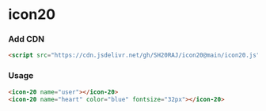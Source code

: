 # icon20

### Add CDN
```html
<script src="https://cdn.jsdelivr.net/gh/SH20RAJ/icon20@main/icon20.js"></script>
```


### Usage

```html
<icon-20 name="user"></icon-20>
<icon-20 name="heart" color="blue" fontsize="32px"></icon-20>
```
